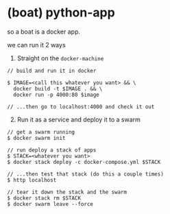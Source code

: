 (boat) python-app
=================

so a boat is a docker app.

we can run it 2 ways

1. Straight on the `docker-machine`

```
// build and run it in docker

$ IMAGE=<call this whatever you want> && \
  docker build -t $IMAGE . && \
  docker run -p 4000:80 $image

// ...then go to localhost:4000 and check it out
```

2. Run it as a service and deploy it to a swarm

``` 
// get a swarm running
$ docker swarm init

// run deploy a stack of apps
$ STACK=<whatever you want>
$ docker stack deploy -c docker-compose.yml $STACK

// ...then test that stack (do this a couple times)
$ http localhost

// tear it down the stack and the swarm
$ docker stack rm $STACK
$ docker swarm leave --force
```

